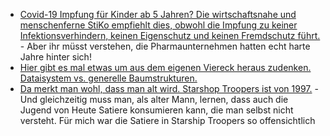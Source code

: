 * [Covid-19 Impfung für Kinder ab 5 Jahren? Die wirtschaftsnahe und menschenferne StiKo empfiehlt dies, obwohl die Impfung zu keiner Infektionsverhindern, keinen Eigenschutz und keinen Fremdschutz führt.](https://impfentscheidung.online/kinder-ab-5-jahren-gegen-corona-impfen-fragwuerdige-begruendungen-der-stiko/) - Aber ihr müsst verstehen, die Pharmaunternehmen hatten echt harte Jahre hinter sich!
* [Hier gibt es mal etwas um aus dem eigenen Viereck heraus zudenken. Dataisystem vs. generelle Baumstrukturen.](https://utcc.utoronto.ca/~cks/space/blog/tech/FilesystemsVsGeneralTrees)
* [Da merkt man wohl, dass man alt wird. Starshop Troopers ist von 1997.](https://blog.fefe.de/?ts=9c3cd60f) - Und gleichzeitig muss man, als alter Mann, lernen, dass auch die Jugend von Heute Satiere konsumieren kann, die man selbst nicht versteht. Für mich war die Satiere in Starship Troopers so offensichtlich
